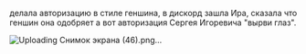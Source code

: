 делала авторизацию в стиле геншина, в дискорд зашла Ира, сказала что геншин она одобряет а вот авторизация Сергея Игоревича "вырви глаз".


![Uploading Снимок экрана (46).png…]()
